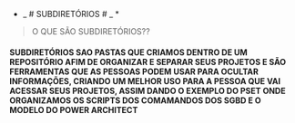 * _ # SUBDIRETÓRIOS # _ *

>O QUE SÃO SUBDIRETÓRIOS??

#### SUBDIRETÓRIOS SAO PASTAS QUE CRIAMOS DENTRO DE UM REPOSITÓRIO AFIM DE ORGANIZAR E SEPARAR SEUS PROJETOS E SÃO FERRAMENTAS QUE AS PESSOAS PODEM USAR PARA OCULTAR INFORMAÇÕES, CRIANDO UM MELHOR USO PARA A PESSOA QUE VAI ACESSAR SEUS PROJETOS, ASSIM DANDO O EXEMPLO DO PSET ONDE ORGANIZAMOS OS SCRIPTS DOS COMAMANDOS DOS SGBD E O MODELO DO POWER ARCHITECT ####
